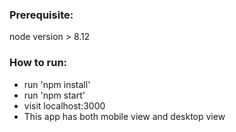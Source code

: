 ### Prerequisite:
 node version > 8.12

### How to run:
  * run 'npm install'
  * run 'npm start'
  * visit localhost:3000
  * This app has both mobile view and desktop view
  

  
